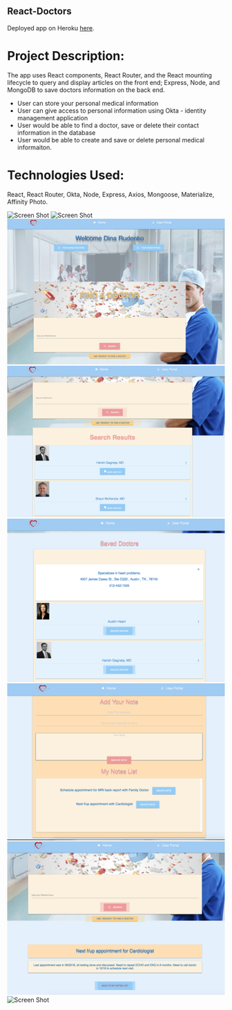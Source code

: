 
## React-Doctors

Deployed app on Heroku [here](https://nameless-mesa-54963.herokuapp.com/).

# Project Description:

The app uses React components, React Router, and the React mounting lifecycle to query and display articles on the front end; Express, Node, and MongoDB to save doctors information on the back end.



* User can store your personal medical information
* User can give access to personal information using Okta - identity management application
* User would be able to find a doctor, save or delete their contact information in the database
* User would be able to create and save or delete personal medical informaiton.


# Technologies Used: 

React, React Router, Okta, Node, Express, Axios, Mongoose, Materialize, Affinity Photo. 

![Screen Shot](/client/public/images/screen1.png)
![Screen Shot](/client/public/images/screen2.png)
![Screen Shot](/client/public/images/screen3.png)
![Screen Shot](/client/public/images/screen4.png)
![Screen Shot](/client/public/images/screen5.png)
![Screen Shot](/client/public/images/screen6.png)
![Screen Shot](/client/public/images/screen7.png)
![Screen Shot](/client/public/images/doctor.gif)